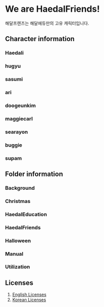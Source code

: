 # We are HaedalFriends!
해달프렌즈는 해달에듀만의 고유 캐릭터입니다.

## Character information

### Haedali

### hugyu

### sasumi

### ari

### doogeunkim

### maggiecarl

### searayon

### buggie

### supam

## Folder information

### Background

### Christmas

### HaedalEducation

### HaedalFriends

### Halloween

### Manual

### Utilization

## Licenses

1. [English Licenses](characterLicense_en.md)
2. [Korean Licenses](characterLicense_kr.md)
